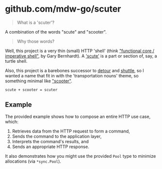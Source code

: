 # github.com/mdw-go/scuter

> What is a 'scuter'?

A combination of the words "scute" and "scooter".

> Why those words?

Well, this project is a very thin (small) HTTP 'shell' (think ["functional core / imperative shell"](https://www.destroyallsoftware.com/screencasts/catalog/functional-core-imperative-shell), by Gary Bernhardt). A ['scute'](https://en.wikipedia.org/wiki/Scute) is a part or section of, say, a turtle shell. 

Also, this project is a barebones successor to [detour](https://github.com/smarty-archives/detour) and [shuttle](https://github.com/smarty/shuttle), so I wanted a name that fit in with the 'transportation nouns' theme, so something minimal like ["scooter"](https://en.wikipedia.org/wiki/Scooter_(motorcycle)).

`scute + scooter = scuter` 

## Example

The provided example shows how to compose an entire HTTP use case, which:

1. Retrieves data from the HTTP request to form a command,
2. Sends the command to the application layer,
3. Interprets the command's results, and
4. Sends an appropriate HTTP response.

It also demonstrates how you might use the provided `Pool` type to minimize allocations (via `*sync.Pool`). 